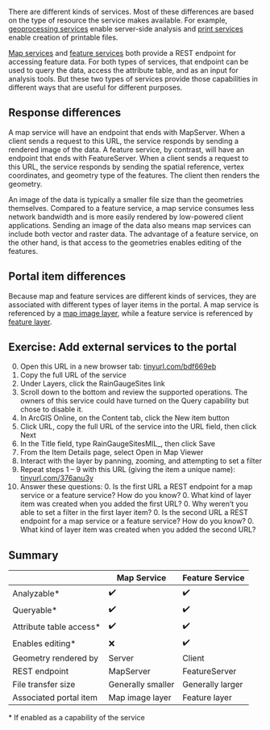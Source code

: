 There are different kinds of services. Most of these differences are based on the type of resource the service makes available. For example, [geoprocessing services](https://enterprise.arcgis.com/en/server/latest/publish-services/windows/what-is-a-geoprocessing-service.htm) enable server-side analysis and [print services](https://enterprise.arcgis.com/en/server/latest/publish-services/windows/printing-in-web-applications.htm) enable creation of printable files.

[Map services](https://enterprise.arcgis.com/en/server/latest/publish-services/windows/what-is-a-map-service.htm) and [feature services](https://enterprise.arcgis.com/en/server/latest/publish-services/windows/what-is-a-feature-service-.htm) both provide a REST endpoint for accessing feature data. For both types of services, that endpoint can be used to query the data, access the attribute table, and as an input for analysis tools. But these two types of services provide those capabilities in different ways that are useful for different purposes.

## Response differences
A map service will have an endpoint that ends with MapServer. When a client sends a request to this URL, the service responds by sending a rendered image of the data. A feature service, by contrast, will have an endpoint that ends with FeatureServer. When a client sends a request to this URL, the service responds by sending the spatial reference, vertex coordinates, and geometry type of the features. The client then renders the geometry.

An image of the data is typically a smaller file size than the geometries themselves. Compared to a feature service, a map service consumes less network bandwidth and is more easily rendered by low-powered client applications. Sending an image of the data also means map services can include both vector and raster data. The advantage of a feature service, on the other hand, is that access to the geometries enables editing of the features.

## Portal item differences
Because map and feature services are different kinds of services, they are associated with different types of layer items in the portal. A map service is referenced by a [map image layer](https://enterprise.arcgis.com/en/portal/latest/use/map-image-elevation-imagery-layers.htm#ESRI_SECTION1_E2CAA2B7A0394D75AF58759CC1D070EA), while a feature service is referenced by [feature layer](https://enterprise.arcgis.com/en/portal/latest/use/feature-layers.htm).

## Exercise: Add external services to the portal
0. Open this URL in a new browser tab: [tinyurl.com/bdf669eb](tinyurl.com/bdf669eb)
0. Copy the full URL of the service
0. Under Layers, click the RainGaugeSites link
0. Scroll down to the bottom and review the supported operations. The owners of this service could have turned on the Query capability but chose to disable it.
0. In ArcGIS Online, on the Content tab, click the New item button
0. Click URL, copy the full URL of the service into the URL field, then click Next
0. In the Title field, type RainGaugeSitesMIL_<your initials>, then click Save
0. From the Item Details page, select Open in Map Viewer
0. Interact with the layer by panning, zooming, and attempting to set a filter
0. Repeat steps 1 – 9 with this URL (giving the item a unique name): [tinyurl.com/376anu3y](tinyurl.com/376anu3y)
0. Answer these questions:
    0. Is the first URL a REST endpoint for a map service or a feature service? How do you know?
    0. What kind of layer item was created when you added the first URL?
    0. Why weren’t you able to set a filter in the first layer item?
    0. Is the second URL a REST endpoint for a map service or a feature service? How do you know?
    0. What kind of layer item was created when you added the second URL?

## Summary
|                       | Map Service	            | Feature Service  |
| --------------------- | ------------------------- | ---------------- |
Analyzable*             | ✔️                        | ✔️              |
Queryable*              | ✔️                        | ✔️              |
Attribute table access* | ✔️                        | ✔️              |
Enables editing*	    | ❌                        | ✔️              |
Geometry rendered by    | Server                    | Client           |
REST endpoint           | MapServer                 | FeatureServer    |
File transfer size      | Generally smaller         | Generally larger |
Associated portal item  | Map image layer           | Feature layer    |

\* If enabled as a capability of the service
